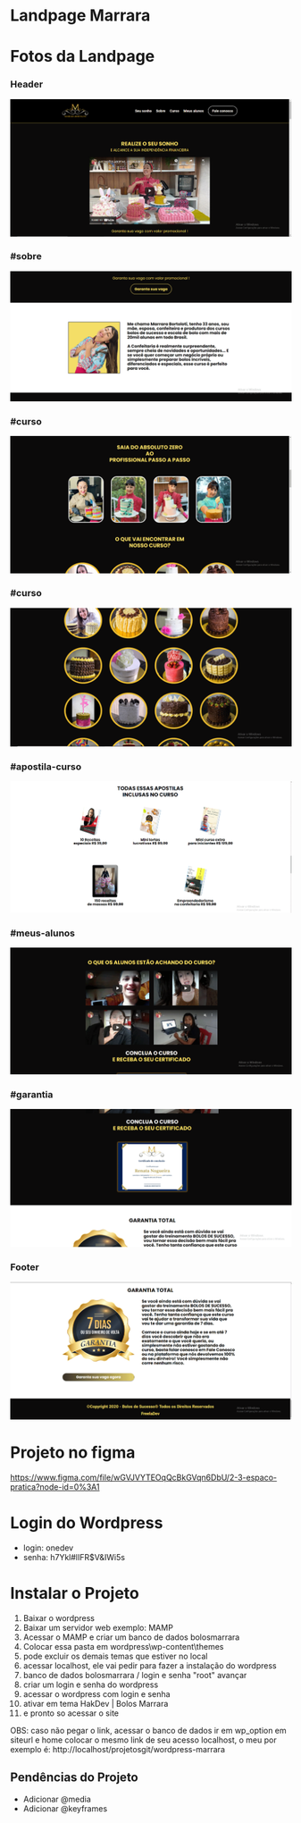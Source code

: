 # Landpage Marrara

# Fotos da Landpage
### Header
![ScreenShot](https://github.com/stefano-pinheiro/bolosmarrara/blob/4fe9ccda86b5e080e3b4af3809f3566d236d2594/fotos-projeto/header.png)

### #sobre
![ScreenShot](https://github.com/stefano-pinheiro/bolosmarrara/blob/4fe9ccda86b5e080e3b4af3809f3566d236d2594/fotos-projeto/sobre.png)

### #curso
![ScreenShot](https://github.com/stefano-pinheiro/bolosmarrara/blob/4fe9ccda86b5e080e3b4af3809f3566d236d2594/fotos-projeto/curso.png)

### #curso
![ScreenShot](https://github.com/stefano-pinheiro/bolosmarrara/blob/4fe9ccda86b5e080e3b4af3809f3566d236d2594/fotos-projeto/curso-2.png)

### #apostila-curso
![ScreenShot](https://github.com/stefano-pinheiro/bolosmarrara/blob/4fe9ccda86b5e080e3b4af3809f3566d236d2594/fotos-projeto/material.png)

### #meus-alunos
![ScreenShot](https://github.com/stefano-pinheiro/bolosmarrara/blob/4fe9ccda86b5e080e3b4af3809f3566d236d2594/fotos-projeto/alunos.png)

### #garantia
![ScreenShot](https://github.com/stefano-pinheiro/bolosmarrara/blob/4fe9ccda86b5e080e3b4af3809f3566d236d2594/fotos-projeto/certificado.png)

### Footer
![ScreenShot](https://github.com/stefano-pinheiro/bolosmarrara/blob/4fe9ccda86b5e080e3b4af3809f3566d236d2594/fotos-projeto/garantia-footer.png)

# Projeto no figma

https://www.figma.com/file/wGVJVYTEOqQcBkGVqn6DbU/2-3-espaco-pratica?node-id=0%3A1

# Login do Wordpress
- login: onedev
- senha: h7Ykl#lIFR$V&IWi5s

# Instalar o Projeto
1. Baixar o wordpress
2. Baixar um servidor web exemplo: MAMP
3. Acessar o MAMP e criar um banco de dados bolosmarrara
4. Colocar essa pasta em wordpress\wp-content\themes
5. pode excluir os demais temas que estiver no local
6. acessar localhost, ele vai pedir para fazer a instalação do wordpress
7. banco de dados bolosmarrara / login e senha "root" avançar
8. criar um login e senha do wordpress
9. acessar o wordpress com login e senha 
10. ativar em tema HakDev | Bolos Marrara
11. e pronto so acessar o site

OBS: caso não pegar o link, acessar o banco de dados ir em wp_option em siteurl e home colocar o mesmo link de seu acesso localhost, o meu por exemplo é: http://localhost/projetosgit/wordpress-marrara

## Pendências do Projeto

- Adicionar @media
- Adicionar @keyframes
